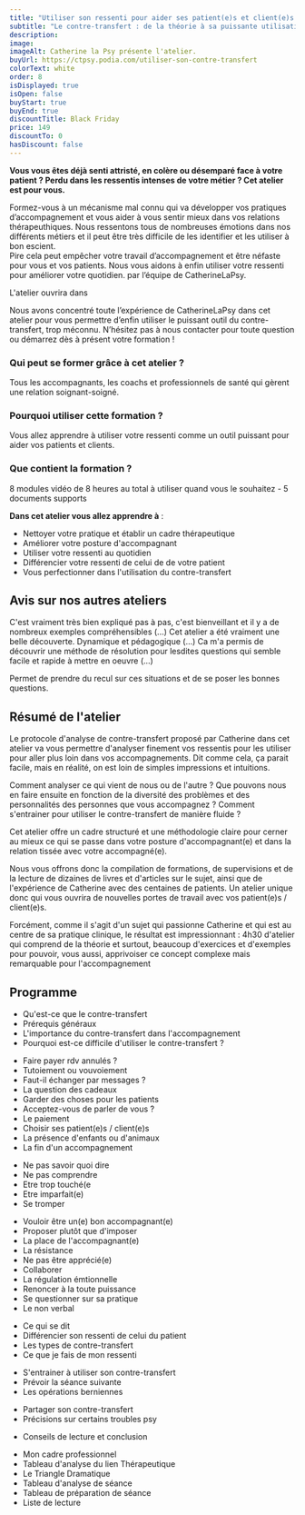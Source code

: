 ```yaml
---
title: "Utiliser son ressenti pour aider ses patient(e)s et client(e)s au quotidien."
subtitle: "Le contre-transfert : de la théorie à sa puissante utilisation pratique."
description:
image:
imageAlt: Catherine la Psy présente l'atelier.
buyUrl: https://ctpsy.podia.com/utiliser-son-contre-transfert
colorText: white
order: 8
isDisplayed: true
isOpen: false
buyStart: true
buyEnd: true
discountTitle: Black Friday
price: 149
discountTo: 0
hasDiscount: false
---
```


**Vous vous êtes déjà senti attristé, en colère ou désemparé face à votre patient ? Perdu dans les ressentis intenses de votre métier ? Cet atelier est pour vous.**

Formez-vous à un mécanisme mal connu qui va développer vos pratiques d’accompagnement et vous aider à vous sentir mieux dans vos relations thérapeuthiques. Nous ressentons tous de nombreuses émotions dans nos différents métiers et il peut être très difficile de les identifier et les utiliser à bon escient.  
Pire cela peut empêcher votre travail d’accompagnement et être néfaste pour vous et vos patients. Nous vous aidons à enfin utiliser votre ressenti pour améliorer votre quotidien.
par l’équipe de CatherineLaPsy.

<Countdown deadline="2022-05-15 00:00:00">L'atelier ouvrira dans</Countdown>

<pictos-atelier duration="4h30"></pictos-atelier>

<nuxt-img 
    class="my-6" src="images/ateliers/contre-transfert/extract1.png"  
    sizes="sm:600px"
    format="webp"
    width="600"
    height="400">
</nuxt-img>

Nous avons concentré toute l’expérience de CatherineLaPsy dans cet atelier pour vous permettre d’enfin utiliser le puissant outil du contre-transfert, trop méconnu.
N’hésitez pas à nous contacter pour toute question ou démarrez dès à présent votre formation !

### Qui peut se former grâce à cet atelier ?

Tous les accompagnants, les coachs et professionnels de santé qui gèrent une relation soignant-soigné.

### Pourquoi utiliser cette formation ?

Vous allez apprendre à utiliser votre ressenti comme un outil puissant pour aider vos patients et clients.

### Que contient la formation ?

8 modules vidéo de 8 heures au total à utiliser quand vous le souhaitez - 5 documents supports

<display-text display='frame'>

**Dans cet atelier vous allez apprendre à** :

- Nettoyer votre pratique et établir un cadre thérapeutique
- Améliorer votre posture d'accompagnant
- Utiliser votre ressenti au quotidien
- Différencier votre ressenti de celui de de votre patient
- Vous perfectionner dans l'utilisation du contre-transfert

</display-text>

## Avis sur nos autres ateliers

<testimonials>

<testimonial author="Sonia" image="woman1">
  C'est vraiment très bien expliqué pas à pas, c'est bienveillant et il y a de nombreux exemples compréhensibles (...)
</testimonial>

<testimonial author="Jeanne" image="woman2">
Cet atelier a été vraiment une belle découverte. Dynamique et pédagogique (...)
</testimonial>

<testimonial author="Cédric" image="man1">
Ca m'a permis de découvrir une méthode de résolution pour lesdites questions qui semble facile et rapide à mettre en oeuvre (...)
</testimonial>

<testimonial author="Jean-Michel" image="man2">Permet de prendre du recul sur ces situations et de se poser les bonnes questions.
</testimonial>

</section>

</testimonials>

<gallery :images='["images/ateliers/contre-transfert/gal1.jpg","images/ateliers/contre-transfert/gal2.jpg","images/ateliers/contre-transfert/gal3.jpg"]'></gallery>

## Résumé de l'atelier

Le protocole d'analyse de contre-transfert proposé par Catherine dans cet atelier va vous permettre d'analyser finement vos ressentis pour les utiliser pour aller plus loin dans vos accompagnements. Dit comme cela, ça parait facile, mais en réalité, on est loin de simples impressions et intuitions.

Comment analyser ce qui vient de nous ou de l'autre ? Que pouvons nous en faire ensuite en fonction de la diversité des problèmes et des personnalités des personnes que vous accompagnez ? Comment s'entrainer pour utiliser le contre-transfert de manière fluide ?

Cet atelier offre un cadre structuré et une méthodologie claire pour cerner au mieux ce qui se passe dans votre posture d'accompagnant(e) et dans la relation tissée avec votre accompagné(e).

Nous vous offrons donc la compilation de formations, de supervisions et de la lecture de dizaines de livres et d'articles sur le sujet, ainsi que de l'expérience de Catherine avec des centaines de patients. Un atelier unique donc qui vous ouvrira de nouvelles portes de travail avec vos patient(e)s / client(e)s.

Forcément, comme il s'agit d'un sujet qui passionne Catherine et qui est au centre de sa pratique clinique, le résultat est impressionnant : 4h30 d'atelier qui comprend de la théorie et surtout, beaucoup d'exercices et d'exemples pour pouvoir, vous aussi, apprivoiser ce concept complexe mais remarquable pour l'accompagnement

## Programme

<expandable title="Introduction">

- Qu'est-ce que le contre-transfert
- Prérequis généraux
- L'importance du contre-transfert dans l'accompagnement
- Pourquoi est-ce difficile d'utiliser le contre-transfert ?

</expandable>

<expandable title="Prérequis : le cadre ">

- Faire payer rdv annulés ?
- Tutoiement ou vouvoiement
- Faut-il échanger par messages ?
- La question des cadeaux
- Garder des choses pour les patients
- Acceptez-vous de parler de vous ?
- Le paiement
- Choisir ses patient(e)s / client(e)s
- La présence d'enfants ou d'animaux
- La fin d'un accompagnement

</expandable>

<expandable title="Prérequis : les peurs de l'accompagnant(e)">

- Ne pas savoir quoi dire
- Ne pas comprendre
- Etre trop touché(e
- Etre imparfait(e)
- Se tromper

</expandable>

<expandable title="Prérequis : la posture de l'accompagnant(e)">

- Vouloir être un(e) bon accompagnant(e)
- Proposer plutôt que d'imposer
- La place de l'accompagnant(e)
- La résistance
- Ne pas être apprécié(e)
- Collaborer
- La régulation émtionnelle
- Renoncer à la toute puissance
- Se questionner sur sa pratique
- Le non verbal

</expandable>

<expandable title="Utiliser son contre-transfert">

- Ce qui se dit
- Différencier son ressenti de celui du patient
- Les types de contre-transfert
- Ce que je fais de mon ressenti

</expandable>

<expandable title="S'entrainer">

- S'entrainer à utiliser son contre-transfert
- Prévoir la séance suivante
- Les opérations berniennes

</expandable>

<expandable title="Partager son contre-transfert">

- Partager son contre-transfert
- Précisions sur certains troubles psy

</expandable>

<expandable title="Pour aller plus loin et conclusion">

- Conseils de lecture et conclusion

</expandable>

<expandable title="Documents supports">

- Mon cadre professionnel
- Tableau d'analyse du lien Thérapeutique
- Le Triangle Dramatique
- Tableau d'analyse de séance
- Tableau de préparation de séance
- Liste de lecture

</expandable>
